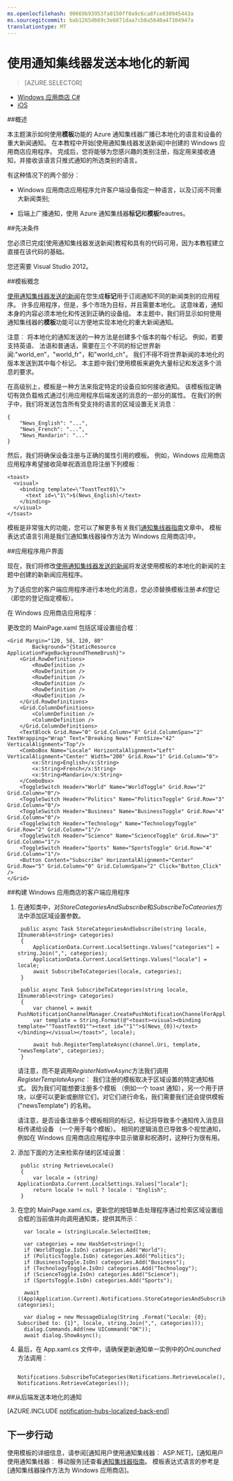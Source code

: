 ```yaml
---
ms.openlocfilehash: 90669b93953fa0150ff0a9c6ca8fce630945443a
ms.sourcegitcommit: bab1265d669c3e6871daa7cb8a5640a47104947a
translationtype: MT
---
```

<properties
    pageTitle="通知集线器本地化重大新闻教程"
    description="了解如何使用 Azure 服务总线通知集线器发送本地化的重大新闻通知。"
    services="notification-hubs"
    documentationCenter="windows"
    authors="wesmc7777"
    manager="dwrede"
    editor=""/>

<tags
    ms.service="notification-hubs"
    ms.workload="mobile"
    ms.tgt_pltfrm="mobile-windows"
    ms.devlang="dotnet"
    ms.topic="article"
    ms.date="08/18/2015" 
    ms.author="wesmc"/>

# 使用通知集线器发送本地化的新闻

> [AZURE.SELECTOR]
- [Windows 应用商店 C#](notification-hubs-windows-store-dotnet-send-localized-breaking-news.md)
- [iOS](notification-hubs-ios-send-localized-breaking-news.md)

##概述

本主题演示如何使用**模板**功能的 Azure 通知集线器广播已本地化的语言和设备的重大新闻通知。 在本教程中开始[使用通知集线器发送新闻]中创建的 Windows 应用商店应用程序。 完成后，您将能够为您感兴趣的类别注册，指定用来接收通知，并接收该语言只推式通知的所选类别的语言。


有这种情况下的两个部分︰

- Windows 应用商店应用程序允许客户端设备指定一种语言，以及订阅不同重大新闻类别;

- 后端上广播通知，使用 Azure 通知集线器**标记**和**模板**feautres。



##先决条件

您必须已完成[使用通知集线器发送新闻]教程和具有的代码可用，因为本教程建立直接在该代码的基础。

您还需要 Visual Studio 2012。


##模板概念

[使用通知集线器发送的新闻]在您生成**标记**用于订阅通知不同的新闻类别的应用程序。
许多应用程序，但是，多个市场为目标，并且需要本地化。 这意味着，通知本身的内容必须本地化和传送到正确的设备组。
本主题中，我们将显示如何使用通知集线器的**模板**功能可以方便地实现本地化的重大新闻通知。

注意︰ 将本地化的通知发送的一种方法是创建多个版本的每个标记。 例如，若要支持英语、 法语和普通话，需要在三个不同的标记世界新闻:"world_en"，"world_fr"，和"world_ch"。 我们不得不将世界新闻的本地化的版本发送到其中每个标记。 本主题中我们使用模板来避免大量标记和发送多个消息的要求。

在高级别上，模板是一种方法来指定特定的设备应如何接收通知。 该模板指定确切有效负载格式通过引用应用程序后端发送的消息的一部分的属性。 在我们的例子中，我们将发送包含所有受支持的语言的区域设置无关消息︰

    {
        "News_English": "...",
        "News_French": "...",
        "News_Mandarin": "..."
    }

然后，我们将确保设备注册与正确的属性引用的模板。 例如，Windows 应用商店应用程序希望接收简单祝酒消息将注册下列模板︰

    <toast>
      <visual>
        <binding template=\"ToastText01\">
          <text id=\"1\">$(News_English)</text>
        </binding>
      </visual>
    </toast>



模板是非常强大的功能，您可以了解更多有关我们[通知集线器指南]文章中。 模板表达式语言引用是我们[通知集线器操作方法为 Windows 应用商店]中。


##应用程序用户界面

现在，我们将修改[使用通知集线器发送的新闻]将发送使用模板的本地化的新闻的主题中创建的新新闻应用程序。


为了适应您的客户端应用程序进行本地化的消息，您必须替换模板注册*本机*登记 （即您的登记指定模板）。


在 Windows 应用商店应用程序︰

更改您的 MainPage.xaml 包括区域设置组合框︰

    <Grid Margin="120, 58, 120, 80"  
            Background="{StaticResource ApplicationPageBackgroundThemeBrush}">
        <Grid.RowDefinitions>
            <RowDefinition />
            <RowDefinition />
            <RowDefinition />
            <RowDefinition />
            <RowDefinition />
            <RowDefinition />
        </Grid.RowDefinitions>
        <Grid.ColumnDefinitions>
            <ColumnDefinition />
            <ColumnDefinition />
        </Grid.ColumnDefinitions>
        <TextBlock Grid.Row="0" Grid.Column="0" Grid.ColumnSpan="2"  TextWrapping="Wrap" Text="Breaking News" FontSize="42" VerticalAlignment="Top"/>
        <ComboBox Name="Locale" HorizontalAlignment="Left" VerticalAlignment="Center" Width="200" Grid.Row="1" Grid.Column="0">
            <x:String>English</x:String>
            <x:String>French</x:String>
            <x:String>Mandarin</x:String>
        </ComboBox>
        <ToggleSwitch Header="World" Name="WorldToggle" Grid.Row="2" Grid.Column="0"/>
        <ToggleSwitch Header="Politics" Name="PoliticsToggle" Grid.Row="3" Grid.Column="0"/>
        <ToggleSwitch Header="Business" Name="BusinessToggle" Grid.Row="4" Grid.Column="0"/>
        <ToggleSwitch Header="Technology" Name="TechnologyToggle" Grid.Row="2" Grid.Column="1"/>
        <ToggleSwitch Header="Science" Name="ScienceToggle" Grid.Row="3" Grid.Column="1"/>
        <ToggleSwitch Header="Sports" Name="SportsToggle" Grid.Row="4" Grid.Column="1"/>
        <Button Content="Subscribe" HorizontalAlignment="Center" Grid.Row="5" Grid.Column="0" Grid.ColumnSpan="2" Click="Button_Click" />
    </Grid>

##构建 Windows 应用商店的客户端应用程序

1. 在通知类中，对*StoreCategoriesAndSubscribe*和*SubscribeToCateories*方法中添加区域设置参数。

        public async Task StoreCategoriesAndSubscribe(string locale, IEnumerable<string> categories)
        {
            ApplicationData.Current.LocalSettings.Values["categories"] = string.Join(",", categories);
            ApplicationData.Current.LocalSettings.Values["locale"] = locale;
            await SubscribeToCategories(locale, categories);
        }

        public async Task SubscribeToCategories(string locale, IEnumerable<string> categories)
        {
            var channel = await PushNotificationChannelManager.CreatePushNotificationChannelForApplicationAsync();
            var template = String.Format(@"<toast><visual><binding template=""ToastText01""><text id=""1"">$(News_{0})</text></binding></visual></toast>", locale);

            await hub.RegisterTemplateAsync(channel.Uri, template, "newsTemplate", categories);
        }

    请注意，而不是调用*RegisterNativeAsync*方法我们调用*RegisterTemplateAsync*︰ 我们注册的模板取决于区域设置的特定通知格式。 因为我们可能想要注册多个模板 （例如一个 toast 通知），另一个用于拼块，以便可以更新或删除它们，对它们进行命名，我们需要我们还会提供模板 ("newsTemplate") 的名称。

    请注意，是否设备注册多个模板相同的标记，标记将导致多个通知传入消息目标传递给设备 （一个用于每个模板）。 相同的逻辑消息已导致多个视觉通知，例如在 Windows 应用商店应用程序中显示徽章和祝酒时，这种行为很有用。

2. 添加下面的方法来检索存储的区域设置︰

        public string RetrieveLocale()
        {
            var locale = (string) ApplicationData.Current.LocalSettings.Values["locale"];
            return locale != null ? locale : "English";
        }

3. 在您的 MainPage.xaml.cs，更新您的按钮单击处理程序通过检索区域设置组合框的当前值并向调用通知类，提供其所示︰

         var locale = (string)Locale.SelectedItem;

         var categories = new HashSet<string>();
         if (WorldToggle.IsOn) categories.Add("World");
         if (PoliticsToggle.IsOn) categories.Add("Politics");
         if (BusinessToggle.IsOn) categories.Add("Business");
         if (TechnologyToggle.IsOn) categories.Add("Technology");
         if (ScienceToggle.IsOn) categories.Add("Science");
         if (SportsToggle.IsOn) categories.Add("Sports");

         await ((App)Application.Current).Notifications.StoreCategoriesAndSubscribe(locale, categories);

         var dialog = new MessageDialog(String .Format("Locale: {0}; Subscribed to: {1}", locale, string.Join(",", categories)));
         dialog.Commands.Add(new UICommand("OK"));
         await dialog.ShowAsync();

4. 最后，在 App.xaml.cs 文件中，请确保更新通知单一实例中的*OnLaunched*方法调用︰

        Notifications.SubscribeToCategories(Notifications.RetrieveLocale(), Notifications.RetrieveCategories());


##从后端发送本地化的通知

[AZURE.INCLUDE [notification-hubs-localized-back-end](../../includes/notification-hubs-localized-back-end.md)]





## 下一步行动

使用模板的详细信息，请参阅[通知用户使用通知集线器︰ ASP.NET]，[通知用户使用通知集线器︰ 移动服务]还查看[通知集线器指南]。 模板表达式语言的参考是[通知集线器操作方法为 Windows 应用商店]。

<!-- Anchors. -->
[模板概念]: #concepts
[应用程序用户界面]: #ui
[构建 Windows 应用商店的客户端应用程序]: #building-client
[从后端发送通知]: #send
[下一步行动]:#next-steps

<!-- Images. -->





















<!-- URLs. -->
[移动服务]: /develop/mobile/tutorials/get-started
[通知用户采用通知中枢︰ ASP.NET]: /manage/services/notification-hubs/notify-users-aspnet
[通知用户采用通知中枢︰ 移动服务]: /manage/services/notification-hubs/notify-users
[使用通知集线器发送的新闻]: /manage/services/notification-hubs/breaking-news-dotnet

[提交应用程序页]: http://go.microsoft.com/fwlink/p/?LinkID=266582
[我的应用程序]: http://go.microsoft.com/fwlink/p/?LinkId=262039
[对于 Windows live SDK]: http://go.microsoft.com/fwlink/p/?LinkId=262253
[开始使用移动服务]: /develop/mobile/tutorials/get-started/#create-new-service
[有关数据入门]: /develop/mobile/tutorials/get-started-with-data-dotnet
[开始使用身份验证]: /develop/mobile/tutorials/get-started-with-users-dotnet
[开始使用推式通知]: /develop/mobile/tutorials/get-started-with-push-dotnet
[推式通知给应用程序用户]: /develop/mobile/tutorials/push-notifications-to-app-users-dotnet
[授权用户使用的脚本]: /develop/mobile/tutorials/authorize-users-in-scripts-dotnet
[JavaScript 和 HTML]: /develop/mobile/tutorials/get-started-with-push-js

[Azure 的管理门户]: https://manage.windowsazure.com/
[wns 对象]: http://go.microsoft.com/fwlink/p/?LinkId=260591
[通知集线器指南]: http://msdn.microsoft.com/library/jj927170.aspx
[如何为 iOS 的集线器通知]: http://msdn.microsoft.com/library/jj927168.aspx
[为 Windows 应用商店的通知集线器操作方法]: http://msdn.microsoft.com/library/jj927172.aspx
